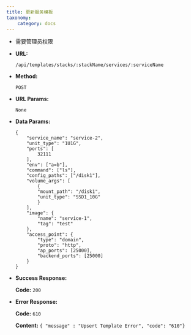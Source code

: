 ```yaml
---
title: 更新服务模板
taxonomy:
    category: docs
---
```


- 需要管理员权限

* **URL:**

    `/api/templates/stacks/:stackName/services/:serviceName`

* **Method:**

    `POST`

* **URL Params:**

    `None`

* **Data Params:**

    ```
    {
        "service_name": "service-2",
        "unit_type": "1U1G",
        "ports": [
            32111
        ],
        "env": ["a=b"],
        "command": ["ls"],
        "config_paths": ["/disk1"],
        "volume_args": [
            {
            "mount_path": "/disk1",
            "unit_type": "SSD1_10G"
            }
        ],
        "image": {
            "name": "service-1",
            "tag": "test"
        },
        "access_point": {
            "type": "domain",
            "proto": "http",
            "ap_ports": [25000],
            "backend_ports": [25000]
        }
    }
    ```

* **Success Response:**

	**Code:** `200`

* **Error Response:**

	**Code:** `610`
  	
  	**Content:** `{ "message" : "Upsert Template Error", "code": "610"}`
